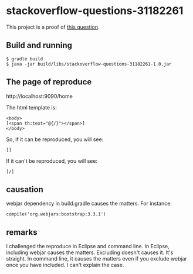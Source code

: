 # stackoverflow-questions-31182261

This project is a proof of [this question](http://stackoverflow.com/questions/31182261/thymeleaf-at-syntax-returns-empty-if-i-include-resourceurlencodingfilter/31331691).

## Build and running

```
$ gradle build
$ java -jar build/libs/stackoverflow-questions-31182261-1.0.jar
```

## The page of reproduce

http://localhost:9090/home

The html template is:

```
<body>
[<span th:text="@{/}"></span>]
</body>
```

So, if it can be reproduced, you will see:

```
[]
```

If it can't be reproduced, you will see:

```
[/]
```

## causation

webjar dependency in build.gradle causes the matters.
For instance:

```
compile('org.webjars:bootstrap:3.3.1')
```

## remarks

I challenged the reproduce in Eclipse and command line.
In Eclipse, including webjar causes the matters. Excluding doesn't causes it.
It's straight.
In command line, it causes the matters even if you exclude webjar once you have included.
I can't explain the case. 




